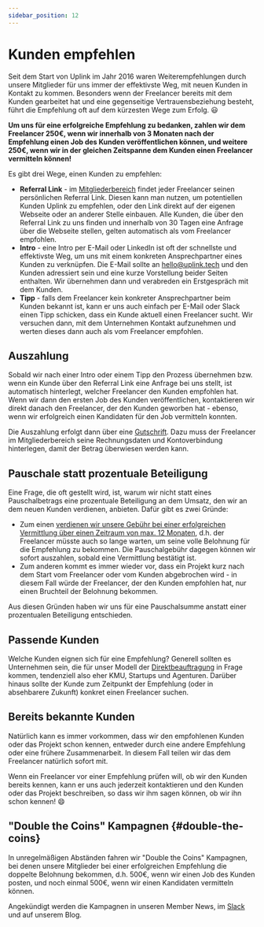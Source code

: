 ```yaml
---
sidebar_position: 12
---
```


# Kunden empfehlen

Seit dem Start von Uplink im Jahr 2016 waren Weiterempfehlungen durch unsere Mitglieder für uns immer der effektivste Weg, mit neuen Kunden in Kontakt zu kommen. Besonders wenn der Freelancer bereits mit dem Kunden gearbeitet hat und eine gegenseitige Vertrauensbeziehung besteht, führt die Empfehlung oft auf dem kürzesten Wege zum Erfolg. 😃

**Um uns für eine erfolgreiche Empfehlung zu bedanken, zahlen wir dem Freelancer 250€, wenn wir innerhalb von 3 Monaten nach der Empfehlung einen Job des Kunden veröffentlichen können, und weitere 250€, wenn wir in der gleichen Zeitspanne dem Kunden einen Freelancer vermitteln können!**

Es gibt drei Wege, einen Kunden zu empfehlen:

* **Referral Link** - im [Mitgliederbereich](https://my.uplink.tech/) findet jeder Freelancer seinen persönlichen Referral Link. Diesen kann man nutzen, um potentiellen Kunden Uplink zu empfehlen, oder den Link direkt auf der eigenen Webseite oder an anderer Stelle einbauen. Alle Kunden, die über den Referral Link zu uns finden und innerhalb von 30 Tagen eine Anfrage über die Webseite stellen, gelten automatisch als vom Freelancer empfohlen.
* **Intro** - eine Intro per E-Mail oder LinkedIn ist oft der schnellste und effektivste Weg, um uns mit einem konkreten Ansprechpartner eines Kunden zu verknüpfen. Die E-Mail sollte an hello@uplink.tech und den Kunden adressiert sein und eine kurze Vorstellung beider Seiten enthalten. Wir übernehmen dann und verabreden ein Erstgespräch mit dem Kunden.
* **Tipp** - falls dem Freelancer kein konkreter Ansprechpartner beim Kunden bekannt ist, kann er uns auch einfach per E-Mail oder Slack einen Tipp schicken, dass ein Kunde aktuell einen Freelancer sucht. Wir versuchen dann, mit dem Unternehmen Kontakt aufzunehmen und werten dieses dann auch als vom Freelancer empfohlen.

## Auszahlung

Sobald wir nach einer Intro oder einem Tipp den Prozess übernehmen bzw. wenn ein Kunde über den Referral Link eine Anfrage bei uns stellt, ist automatisch hinterlegt, welcher Freelancer den Kunden empfohlen hat. Wenn wir dann den ersten Job des Kunden veröffentlichen, kontaktieren wir direkt danach den Freelancer, der den Kunden geworben hat - ebenso, wenn wir erfolgreich einen Kandidaten für den Job vermitteln konnten.

Die Auszahlung erfolgt dann über eine [Gutschrift](https://www.informer.eu/de/buchhaltung-wiki/lexikon-fur-buchhaltung/gutschrift-was-ist-eine-gutschrift/). Dazu muss der Freelancer im Mitgliederbereich seine Rechnungsdaten und Kontoverbindung hinterlegen, damit der Betrag überwiesen werden kann.

## Pauschale statt prozentuale Beteiligung

Eine Frage, die oft gestellt wird, ist, warum wir nicht statt eines Pauschalbetrags eine prozentuale Beteiligung an dem Umsatz, den wir an dem neuen Kunden verdienen, anbieten.
Dafür gibt es zwei Gründe:

* Zum einen [verdienen wir unsere Gebühr bei einer erfolgreichen Vermittlung über einen Zeitraum von max. 12 Monaten](our-fee.md), d.h. der Freelancer müsste auch so lange warten, um seine volle Belohnung für die Empfehlung zu bekommen. Die Pauschalgebühr dagegen können wir sofort auszahlen, sobald eine Vermittlung bestätigt ist.
* Zum anderen kommt es immer wieder vor, dass ein Projekt kurz nach dem Start vom Freelancer oder vom Kunden abgebrochen wird - in diesem Fall würde der Freelancer, der den Kunden empfohlen hat, nur einen Bruchteil der Belohnung bekommen.

Aus diesen Gründen haben wir uns für eine Pauschalsumme anstatt einer prozentualen Beteiligung entschieden.

## Passende Kunden

Welche Kunden eignen sich für eine Empfehlung? Generell sollten es Unternehmen sein, die für unser Modell der [Direktbeauftragung](../clients/direct-engagement.md) in Frage kommen, tendenziell also eher KMU, Startups und Agenturen. Darüber hinaus sollte der Kunde zum Zeitpunkt der Empfehlung (oder in absehbarere Zukunft) konkret einen Freelancer suchen.

## Bereits bekannte Kunden

Natürlich kann es immer vorkommen, dass wir den empfohlenen Kunden oder das Projekt schon kennen, entweder durch eine andere Empfehlung oder eine frühere Zusammenarbeit. In diesem Fall teilen wir das dem Freelancer natürlich sofort mit.

Wenn ein Freelancer vor einer Empfehlung prüfen will, ob wir den Kunden bereits kennen, kann er uns auch jederzeit kontaktieren und den Kunden oder das Projekt beschreiben, so dass wir ihm sagen können, ob wir ihn schon kennen! 😄

## "Double the Coins" Kampagnen {#double-the-coins}

In unregelmäßigen Abständen fahren wir "Double the Coins" Kampagnen, bei denen unsere Mitglieder bei einer erfolgreichen Empfehlung die doppelte Belohnung bekommen, d.h. 500€, wenn wir einen Job des Kunden posten, und noch einmal 500€, wenn wir einen Kandidaten vermitteln können.

Angekündigt werden die Kampagnen in unseren Member News, im [Slack](community-slack.md) und auf unserem Blog.
